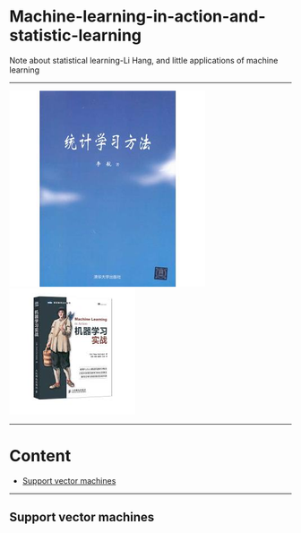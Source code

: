 # Machine-learning-in-action-and-statistic-learning
Note about statistical learning-Li Hang, and little applications of machine learning  

***  
![](/fig/lihang.jpg)![](/fig/ML_in_action.jpg)  

***  

# Content  
* [Support vector machines](#support-vector-machines)  

***  
Support vector machines  
---  
